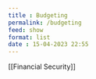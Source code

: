 ```yaml
---
title : Budgeting
permalink: /budgeting
feed: show
format: list
date : 15-04-2023 22:55
---
```


[[Financial Security]]

